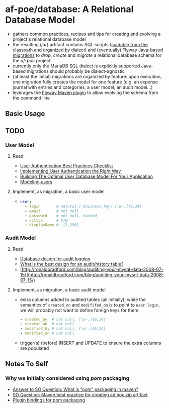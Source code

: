 # af-poe/database: A Relational Database Model

  * gathers common practices, recipes and tips for creating and evolving a project's relational database model
  * the resulting (_jar_) artifact contains SQL scripts ([loadable from the classpath](https://docs.oracle.com/javase/10/docs/api/java/lang/Class.html#getResourceAsStream%28java.lang.String%29)
    and organized by dialect) and (eventually) [Flyway Java-based migrations](https://flywaydb.org/getstarted/java) to
    _drop_, _create_ and _migrate_ a relational database schema for the _af-poe_ project
  * currently only the MariaDB SQL dialect is explicitly supported Java-based migrations
    should probably be dialect-agnostic
  * (at least the initial) migrations are organized by feature: upon execution, one migration fully creates the
    model for one feature (e.g. an expense journal with entries and categories, a user model, an audit model...)
  * leverages the [Flyway Maven plugin](https://flywaydb.org/documentation/maven/) to allow evolving the schema
    from the command line

## Basic Usage

## TODO

### User Model

01. Read
    * [User Authentication Best Practices Checklist](https://techblog.bozho.net/user-authentication-best-practices-checklist/)
    * [Implementing User Authentication the Right Way](http://stackabuse.com/implementing-user-authentication-the-right-way/)
    * [Building The Optimal User Database Model For Your Application](https://www.getdonedone.com/building-the-optimal-user-database-model-for-your-application/)
    * [Modeling users](https://www.railstutorial.org/book/modeling_users)
   
02. Implement, as migration, a basic user model
    * ```yaml
      user:
        - login       # natural / business key; [\w-.]{6,24}
        - email       # not null
        - password    # not null, hashed
        - active      # Y/N
        - displayName # .{1,256}
      ```

### Audit Model

   01. Read
       * [Database design for audit logging](https://stackoverflow.com/questions/2015232/database-design-for-audit-logging)
       * [What is the best design for an audit/history table?](https://www.quora.com/What-is-the-best-design-for-an-audit-history-table)
       * [http://ronaldbradford.com/blog/auditing-your-mysql-data-2008-07-15/](http://ronaldbradford.com/blog/auditing-your-mysql-data-2008-07-15/)
   
   02. Implement, as migration, a basic audit model
       * extra columns added to audited tables (all initially); while the semantics of ```created_on``` and
         ```modififed_on``` is to point to ```user.login```, we will probably not want to define foreign keys for them
         ```yaml
         - created_by  # not null, [\w-.]{6,24}
         - created_on  # not null
         - modified_by # not null, [\w-.]{6,24}
         - modified_on # not null
         ```
       * trigger(s) (before) INSERT and UPDATE to ensure the extra columns are populated

## Notes To Self

### Why we initially considered using _*pom*_ packaging
  * [Answer to SO Question: What is “pom” packaging in maven?](https://stackoverflow.com/a/25545817/272939)
  * [SO Question: Maven best practice for creating ad hoc zip artifact](https://stackoverflow.com/questions/7837778/maven-best-practice-for-creating-ad-hoc-zip-artifact)
  * [Plugin bindings for pom packaging](http://maven.apache.org/ref/3.3.3/maven-core/default-bindings.html#Plugin_bindings_for_pom_packaging)
